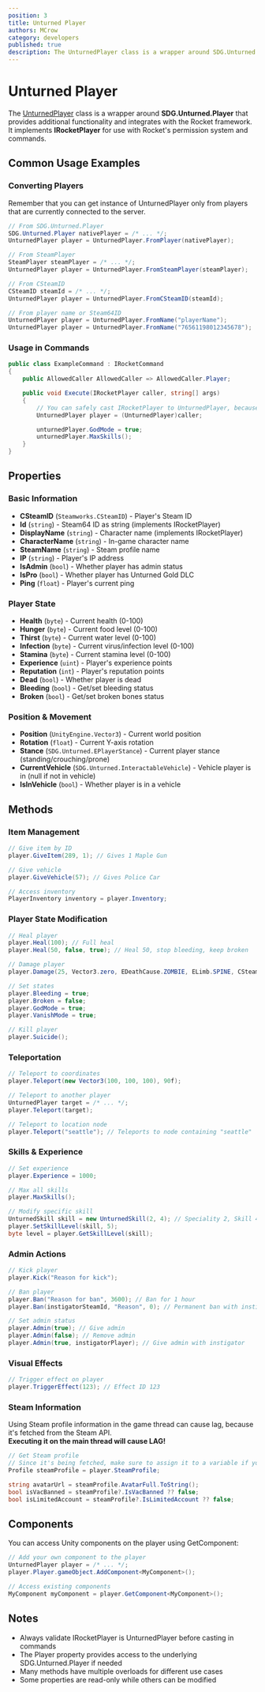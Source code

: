 ```yaml
---
position: 3
title: Unturned Player
authors: MCrow
category: developers
published: true
description: The UnturnedPlayer class is a wrapper around SDG.Unturned.Player that provides additional functionality and integrates with the Rocket framework.
---
```

# Unturned Player

The [UnturnedPlayer](https://github.com/SmartlyDressedGames/Legally-Distinct-Missile/blob/master/Rocket.Unturned/Player/UnturnedPlayer.cs) class is a wrapper around **SDG.Unturned.Player** that provides additional functionality and integrates with the Rocket framework. It implements **IRocketPlayer** for use with Rocket's permission system and commands.

## Common Usage Examples

### Converting Players
Remember that you can get instance of UnturnedPlayer only from players that are currently connected to the server.
```csharp
// From SDG.Unturned.Player
SDG.Unturned.Player nativePlayer = /* ... */;
UnturnedPlayer player = UnturnedPlayer.FromPlayer(nativePlayer);

// From SteamPlayer
SteamPlayer steamPlayer = /* ... */;
UnturnedPlayer player = UnturnedPlayer.FromSteamPlayer(steamPlayer);

// From CSteamID
CSteamID steamId = /* ... */;
UnturnedPlayer player = UnturnedPlayer.FromCSteamID(steamId);

// From player name or Steam64ID
UnturnedPlayer player = UnturnedPlayer.FromName("playerName");
UnturnedPlayer player = UnturnedPlayer.FromName("76561198012345678");
```

### Usage in Commands

```csharp
public class ExampleCommand : IRocketCommand
{
    public AllowedCaller AllowedCaller => AllowedCaller.Player;

    public void Execute(IRocketPlayer caller, string[] args)
    {
        // You can safely cast IRocketPlayer to UnturnedPlayer, because AllowedCaller is Player
        UnturnedPlayer player = (UnturnedPlayer)caller;

        unturnedPlayer.GodMode = true;
        unturnedPlayer.MaxSkills();
    }
}
```

## Properties

### Basic Information
- **CSteamID** (`Steamworks.CSteamID`) - Player's Steam ID
- **Id** (`string`) - Steam64 ID as string (implements IRocketPlayer)
- **DisplayName** (`string`) - Character name (implements IRocketPlayer)  
- **CharacterName** (`string`) - In-game character name
- **SteamName** (`string`) - Steam profile name
- **IP** (`string`) - Player's IP address
- **IsAdmin** (`bool`) - Whether player has admin status
- **IsPro** (`bool`) - Whether player has Unturned Gold DLC
- **Ping** (`float`) - Player's current ping

### Player State
- **Health** (`byte`) - Current health (0-100)
- **Hunger** (`byte`) - Current food level (0-100)
- **Thirst** (`byte`) - Current water level (0-100)
- **Infection** (`byte`) - Current virus/infection level (0-100)
- **Stamina** (`byte`) - Current stamina level (0-100)
- **Experience** (`uint`) - Player's experience points
- **Reputation** (`int`) - Player's reputation points
- **Dead** (`bool`) - Whether player is dead
- **Bleeding** (`bool`) - Get/set bleeding status
- **Broken** (`bool`) - Get/set broken bones status

### Position & Movement
- **Position** (`UnityEngine.Vector3`) - Current world position
- **Rotation** (`float`) - Current Y-axis rotation
- **Stance** (`SDG.Unturned.EPlayerStance`) - Current player stance (standing/crouching/prone)
- **CurrentVehicle** (`SDG.Unturned.InteractableVehicle`) - Vehicle player is in (null if not in vehicle)
- **IsInVehicle** (`bool`) - Whether player is in a vehicle

## Methods

### Item Management
```csharp
// Give item by ID
player.GiveItem(289, 1); // Gives 1 Maple Gun

// Give vehicle
player.GiveVehicle(57); // Gives Police Car

// Access inventory
PlayerInventory inventory = player.Inventory;
```

### Player State Modification
```csharp
// Heal player
player.Heal(100); // Full heal
player.Heal(50, false, true); // Heal 50, stop bleeding, keep broken

// Damage player
player.Damage(25, Vector3.zero, EDeathCause.ZOMBIE, ELimb.SPINE, CSteamID.Nil);

// Set states
player.Bleeding = true;
player.Broken = false;
player.GodMode = true;
player.VanishMode = true;

// Kill player
player.Suicide();
```

### Teleportation
```csharp
// Teleport to coordinates
player.Teleport(new Vector3(100, 100, 100), 90f);

// Teleport to another player
UnturnedPlayer target = /* ... */;
player.Teleport(target);

// Teleport to location node
player.Teleport("seattle"); // Teleports to node containing "seattle"
```

### Skills & Experience
```csharp
// Set experience
player.Experience = 1000;

// Max all skills
player.MaxSkills();

// Modify specific skill
UnturnedSkill skill = new UnturnedSkill(2, 4); // Speciality 2, Skill 4
player.SetSkillLevel(skill, 5);
byte level = player.GetSkillLevel(skill);
```

### Admin Actions
```csharp
// Kick player
player.Kick("Reason for kick");

// Ban player
player.Ban("Reason for ban", 3600); // Ban for 1 hour
player.Ban(instigatorSteamId, "Reason", 0); // Permanent ban with instigator

// Set admin status
player.Admin(true); // Give admin
player.Admin(false); // Remove admin
player.Admin(true, instigatorPlayer); // Give admin with instigator
```

### Visual Effects
```csharp
// Trigger effect on player
player.TriggerEffect(123); // Effect ID 123
```

### Steam Information
Using Steam profile information in the game thread can cause lag, because it's fetched from the Steam API.  
**Executing it on the main thread will cause LAG!**

```csharp
// Get Steam profile
// Since it's being fetched, make sure to assign it to a variable if you need to use it multiple times.
Profile steamProfile = player.SteamProfile;

string avatarUrl = steamProfile.AvatarFull.ToString();
bool isVacBanned = steamProfile?.IsVacBanned ?? false;
bool isLimitedAccount = steamProfile?.IsLimitedAccount ?? false;
```

## Components

You can access Unity components on the player using GetComponent:

```csharp
// Add your own component to the player
UnturnedPlayer player = /* ... */;
player.Player.gameObject.AddComponent<MyComponent>();

// Access existing components
MyComponent myComponent = player.GetComponent<MyComponent>();
```

## Notes
- Always validate IRocketPlayer is UnturnedPlayer before casting in commands
- The Player property provides access to the underlying SDG.Unturned.Player if needed
- Many methods have multiple overloads for different use cases
- Some properties are read-only while others can be modified
